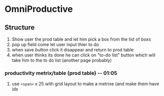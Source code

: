 # OmniProductive

## Structure

1. Show user the prod table and let him pick a box from the list of boxs 
2. pop up field come let user input thier to do 
3. when save button click it disappear and return to prod table 
4. when user thinks its done he can click on "to-do list" button which will take him to the to do list (another page probably)

### productivity metrix/table (prod table) -- 01:05

1. use `<span>` x 25  with grid layout to make a metrixe (and make them have ids
